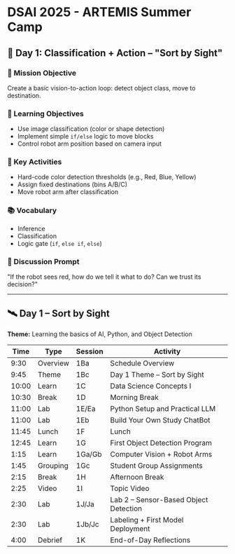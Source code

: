# DSAI 2025 - ARTEMIS Summer Camp


## 🧭 Day 1: Classification + Action – "Sort by Sight"

### 🎯 Mission Objective

Create a basic vision-to-action loop: detect object class, move to destination.

### 🧠 Learning Objectives

* Use image classification (color or shape detection)
* Implement simple `if/else` logic to move blocks
* Control robot arm position based on camera input

### 🔧 Key Activities

* Hard-code color detection thresholds (e.g., Red, Blue, Yellow)
* Assign fixed destinations (bins A/B/C)
* Move robot arm after classification

### 📚 Vocabulary

* Inference
* Classification
* Logic gate (`if`, `else if`, `else`)

### 💬 Discussion Prompt

"If the robot sees red, how do we tell it what to do? Can we trust its decision?"

---
## 🛰️ **Day 1 – Sort by Sight**

**Theme:** Learning the basics of AI, Python, and Object Detection

| Time  | Type     | Session | Activity                              |
| ----- | -------- | ------- | ------------------------------------- |
| 9:30  | Overview | 1Ba     | Schedule Overview                     |
| 9:45  | Theme    | 1Bc     | Day 1 Theme – Sort by Sight           |
| 10:00 | Learn    | 1C      | Data Science Concepts I               |
| 10:30 | Break    | 1D      | Morning Break                         |
| 11:00 | Lab      | 1E/Ea   | Python Setup and Practical LLM        |
| 11:00 | Lab      | 1Eb     | Build Your Own Study ChatBot          |
| 11:45 | Lunch    | 1F      | Lunch                                 |
| 12:45 | Learn    | 1G      | First Object Detection Program        |
| 1:15  | Learn    | 1Ga/Gb  | Computer Vision + Robot Arms          |
| 1:45  | Grouping | 1Gc     | Student Group Assignments             |
| 2:15  | Break    | 1H      | Afternoon Break                       |
| 2:25  | Video    | 1I      | Topic Video                           |
| 2:30  | Lab      | 1J/Ja   | Lab 2 – Sensor-Based Object Detection |
| 2:30  | Lab      | 1Jb/Jc  | Labeling + First Model Deployment     |
| 4:00  | Debrief  | 1K      | End-of-Day Reflections                |

